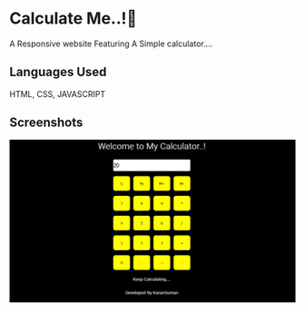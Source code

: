 
# Calculate Me..!🧮

A Responsive website Featuring A Simple calculator....


## Languages Used
HTML,
CSS,
JAVASCRIPT
## Screenshots

![App Screenshot](https://github.com/karanSuman/Calculate_Me..-/blob/c727b8aeb7fd5c8373b51ecaeeb37389130cef77/Screenshot.jpg)

